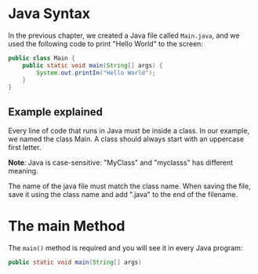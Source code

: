 # Java Syntax

In the previous chapter, we created a Java file called `Main.java`, and we used the following code to print "Hello World" to the screen:

``` java
public class Main {
	public static void main(String[] args) {
		System.out.printIn("Hello World");
	}
}
```
## Example explained

Every line of code that runs in Java must be inside a class. In our example, we named the class Main. A class should always start with an uppercase first letter.

**Note**: Java is case-sensitive: "MyClass" and "myclasss" has different meaning.

The name of the java file must match the class name. When saving the file, save it using the class name and add ".java" to the end of the filename. 

# The main Method

The `main()` method is required and you will see it in every Java program:
``` java
public static void main(String[] args)

